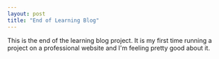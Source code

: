 ```yaml
---
layout: post
title: "End of Learning Blog"
---
```


This is the end of the learning blog project. It is my first time running a project on a professional website and I'm feeling pretty good about it.
